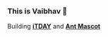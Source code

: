 ### This is Vaibhav 👋

Building **<a href="https://itday.in">iTDAY</a>** and **<a href="https://antmascot.com">Ant Mascot</a>**
